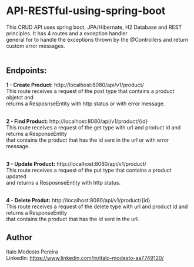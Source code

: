 # API-RESTful-using-spring-boot
This CRUD API uses spring boot, JPA/Hibernate, H2 Database and REST principles. It has 4 routes and a exception handler <br>
general for to handle the exceptions thrown by the @Controllers and return custom error messages. <br>
<br>

## Endpoints:
**1 - Create Product:** http://localhost:8080/api/v1/product/<br>
    This route receives a request of the post type that contains a product objetct and <br>
    returns a ResposnseEntity with http status or with error message.<br>
<br>
    
**2 - Find Product:** http://localhost:8080/api/v1/product/{id} <br>
    This route receives a request of the get type with url and product id and returns a ResponseEntity <br>
    that contains the product that has the id sent in the url or with error message.<br>
<br>
    
**3 - Update Product:** http://localhost:8080/api/v1/product/<br>
    This route receives a request of the put type that contains a product updated <br>
    and returns a ResposnseEntity with http status.<br>
<br>

**4 - Delete Produt:** http://localhost:8080/api/v1/product/{id}<br>
    This route receives a request of the delete type with url and product id and returns a ResponseEntity <br>
    that contains the product that has the id sent in the url.<br>
    
## Author
Italo Modesto Pereira <br>
LinkedIn: https://www.linkedin.com/in/italo-modesto-aa7749120/

